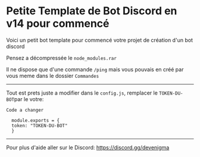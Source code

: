 # Petite Template de Bot Discord en v14 pour commencé 

Voici un petit bot template pour commencé votre projet de création d'un bot discord

Pensez a décompressée le `node_modules.rar`

Il ne dispose que d'une commande `/ping` mais vous pouvais en créé par vous meme dans le dossier `Commandes`

-----------------

Tout est prets juste a modifier dans le `config.js`, remplacer le `TOKEN-DU-BOT`par le votre: 

`Code a changer`

      module.exports = {
      token: "TOKEN-DU-BOT"
      }
 
-----------------

Pour plus d'aide aller sur le Discord: https://discord.gg/devenigma
